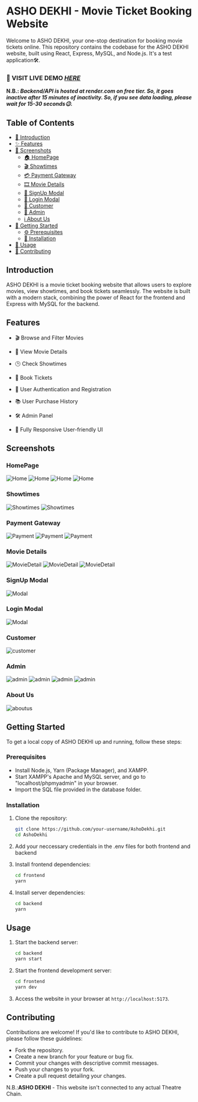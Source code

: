 # ASHO DEKHI - Movie Ticket Booking Website

Welcome to ASHO DEKHI, your one-stop destination for booking movie tickets online. This repository contains the codebase for the ASHO DEKHI website, built using React, Express, MySQL, and Node.js. It's a test application🛠️.

### 🚀 VISIT LIVE DEMO _[HERE](https://asho-dekhi.vercel.app/)_

**N.B.: _Backend/API is hosted at render.com on free tier. So, it goes inactive after 15 minutes of inactivity. So, if you see data loading, please wait for 15-30 seconds😉._**

## Table of Contents

- [👋 Introduction](#introduction)
- [✨ Features](#features)
- [📸 Screenshots](#screenshots)
  - [🏠 HomePage](#homepage)
  - [🎬 Showtimes](#showtimes)
  - [💳 Payment Gateway](#payment-gateway)
  - [🎞 Movie Details](#movie-details)
  - [📝 SignUp Modal](#signup-modal)
  - [🔑 Login Modal](#login-modal)
  - [👤 Customer](#customer)
  - [👑 Admin](#admin)
  - [ℹ️ About Us](#about-us)
- [🚀 Getting Started](#getting-started)
  - [⚙️ Prerequisites](#prerequisites)
  - [🔧 Installation](#installation)
- [🎉 Usage](#usage)
- [🤝 Contributing](#contributing)

## Introduction

ASHO DEKHI is a movie ticket booking website that allows users to explore movies, view showtimes, and book tickets seamlessly. The website is built with a modern stack, combining the power of React for the frontend and Express with MySQL for the backend.

## Features

- 🎬 Browse and Filter Movies

- 🎥 View Movie Details

- 🕒 Check Showtimes

- 🎫 Book Tickets

- 🔐 User Authentication and Registration

- 📚 User Purchase History

- 🛠 Admin Panel

- 📱 Fully Responsive User-friendly UI

## Screenshots

### HomePage

![Home](/demo/Home1.png)
![Home](/demo/Home2.png)
![Home](/demo/Home3.png)
![Home](/demo/Home4.png)

### Showtimes

![Showtimes](/demo/Showtimes1.png)
![Showtimes](/demo/Showtimes2.png)

### Payment Gateway

![Payment](/demo/Purchase1.png)
![Payment](/demo/Purchase2.png)
![Payment](/demo/Purchase3.png)

### Movie Details

![MovieDetail](/demo/MovieDetails1.png)
![MovieDetail](/demo/MovieDetails2.png)
![MovieDetail](/demo/MovieDetails3.png)

### SignUp Modal

![Modal](/demo/signup.png)

### Login Modal

![Modal](/demo/login.png)

### Customer

![customer](/demo/Customer.png)

### Admin

![admin](/demo/Admin1.png)
![admin](/demo/Admin2.png)
![admin](/demo/Admin3.png)
![admin](/demo/Admin4.png)

### About Us

![aboutus](/demo/Aboutus.png)

## Getting Started

To get a local copy of ASHO DEKHI up and running, follow these steps:

### Prerequisites

- Install Node.js, Yarn (Package Manager), and XAMPP.
- Start XAMPP's Apache and MySQL server, and go to "localhost/phpmyadmin" in your browser.
- Import the SQL file provided in the database folder.

### Installation

1. Clone the repository:

   ```sh
   git clone https://github.com/your-username/AshoDekhi.git
   cd AshoDekhi
   ```

2. Add your neccessary credentials in the .env files for both frontend and backend

3. Install frontend dependencies:

   ```sh
   cd frontend
   yarn
   ```

4. Install server dependencies:

   ```sh
   cd backend
   yarn
   ```

## Usage

1. Start the backend server:

   ```sh
   cd backend
   yarn start
   ```

2. Start the frontend development server:

   ```sh
   cd frontend
   yarn dev
   ```

3. Access the website in your browser at `http://localhost:5173`.

## Contributing

Contributions are welcome! If you'd like to contribute to ASHO DEKHI, please follow these guidelines:

- Fork the repository.
- Create a new branch for your feature or bug fix.
- Commit your changes with descriptive commit messages.
- Push your changes to your fork.
- Create a pull request detailing your changes.

N.B.:**ASHO DEKHI** - This website isn't connected to any actual Theatre Chain.
